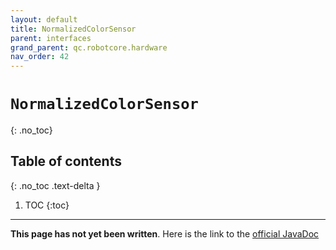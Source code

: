 ```yaml
---
layout: default
title: NormalizedColorSensor
parent: interfaces
grand_parent: qc.robotcore.hardware
nav_order: 42
---
```

# `NormalizedColorSensor`
{: .no_toc}

## Table of contents
{: .no_toc .text-delta }

1. TOC
{:toc}
---
**This page has not yet been written**. Here is the link to the [official JavaDoc](https://ftctechnh.github.io/ftc_app/doc/javadoc/com/qualcomm/robotcore/hardware/NormalizedColorSensor.html)
        
